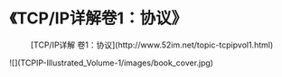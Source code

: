 
# 《TCP/IP详解卷1：协议》

<p align="center">
[TCP/IP详解 卷1：协议](http://www.52im.net/topic-tcpipvol1.html)
</p>
![](TCPIP-Illustrated_Volume-1/images/book_cover.jpg)



